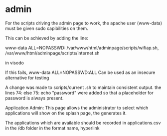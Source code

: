 # admin

For the scripts driving the admin page to work, the apache user (www-data) must be given sudo capibilities
on them.

This can be achieved by adding the line:

www-data  ALL=NOPASSWD: /var/www/html/adminpage/scripts/wifiap.sh, /var/www/html/adminpage/scripts/internet.sh

in visodo

If this fails, 
www-data  ALL=NOPASSWD:ALL
Can be used as an insecure alternative for testing

A change was made to scripts/current .sh to maintain consistent output. the lines
74: else
75: echo "password"
were added so that a placeholder for password is always present.

Application Admin:
This page allows the administrator to select which applications will show on the splash page, the generates it.

The applications which are available should be recorded in applications.csv
in the /db folder in the format name, hyperlink